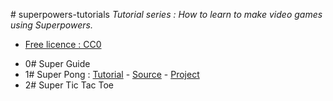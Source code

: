 #   s u p e r p o w e r s - t u t o r i a l s *Tutorial series : How to learn to make video games using Superpowers.** [Free licence : CC0][1][1]: https://creativecommons.org/publicdomain/zero/1.0/*  0# S u p e r   G u i d e *   1# S u p e r   P o n g  : [Tutorial](1SuperPong) - [Source][2] - [Project][3]* 2# Super Tic Tac Toe[2]: https://github.com/mseyne/superpowers-sources/tree/master/1SuperPong[3]: https://github.com/mseyne/superpowers-projects/tree/master/1SuperPong